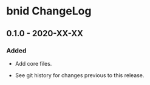 # bnid ChangeLog

## 0.1.0 - 2020-XX-XX

### Added
- Add core files.

- See git history for changes previous to this release.
